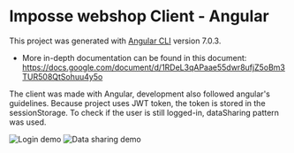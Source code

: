 # Imposse webshop Client - Angular

This project was generated with [Angular CLI](https://github.com/angular/angular-cli) version 7.0.3.

- More in-depth documentation can be found in this document: https://docs.google.com/document/d/1RDeL3qAPaae55dwr8ufjZ5oBm3TUR508QtSohuu4y5o

The client was made with Angular, development also followed angular's guidelines. Because project uses JWT token, the token is stored in the sessionStorage.
To check if the user is still logged-in, dataSharing pattern was used.

![Login demo](https://i.imgur.com/Whpt62e.png)
![Data sharing demo](https://i.imgur.com/iKn5YbH.png)
